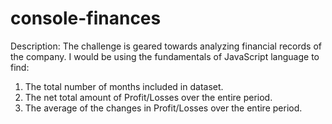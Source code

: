 # console-finances

Description:
The challenge is geared towards analyzing financial records of the company.
I would be using the fundamentals of JavaScript language to find:
1. The total number of months included in dataset.
2. The net total amount of Profit/Losses over the entire period.
3. The average of the changes in Profit/Losses over the entire period.